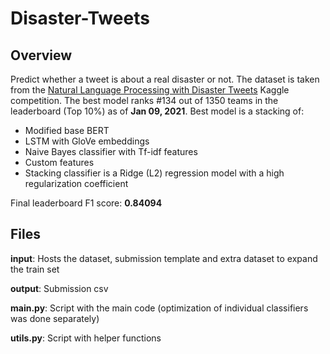 # Disaster-Tweets


## Overview
Predict whether a tweet is about a real disaster or not. The dataset is taken from the [Natural Language Processing with Disaster Tweets](https://www.kaggle.com/c/nlp-getting-started/overview) Kaggle competition. The best model ranks #134 out of 1350 teams in the leaderboard (Top 10%) as of **Jan 09, 2021**.
Best model is a stacking of:
- Modified base BERT
- LSTM with GloVe embeddings
- Naive Bayes classifier with Tf-idf features
- Custom features
- Stacking classifier is a Ridge (L2) regression model with a high regularization coefficient

Final leaderboard F1 score: **0.84094**


## Files
**input**: Hosts the dataset, submission template and extra dataset to expand the train set

**output**: Submission csv

**main.py**: Script with the main code (optimization of individual classifiers was done separately)

**utils.py**: Script with helper functions
